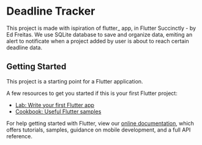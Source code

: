 # Deadline Tracker

This project is made with ispiration of flutter_ app, in Flutter Succinctly - by Ed Freitas. We use SQLite database to save and organize data, emiting an alert to notificate when a project added by user is about to reach certain deadline data.

## Getting Started

This project is a starting point for a Flutter application.

A few resources to get you started if this is your first Flutter project:

- [Lab: Write your first Flutter app](https://flutter.dev/docs/get-started/codelab)
- [Cookbook: Useful Flutter samples](https://flutter.dev/docs/cookbook)

For help getting started with Flutter, view our
[online documentation](https://flutter.dev/docs), which offers tutorials,
samples, guidance on mobile development, and a full API reference.
